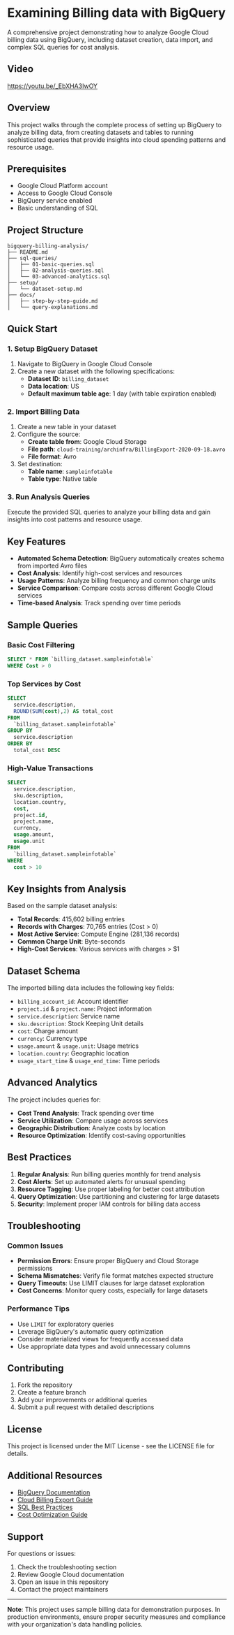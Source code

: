 # Examining Billing data with BigQuery

A comprehensive project demonstrating how to analyze Google Cloud billing data using BigQuery, including dataset creation, data import, and complex SQL queries for cost analysis.

## Video 

https://youtu.be/_EbXHA3IwOY

## Overview

This project walks through the complete process of setting up BigQuery to analyze billing data, from creating datasets and tables to running sophisticated queries that provide insights into cloud spending patterns and resource usage.

## Prerequisites

- Google Cloud Platform account
- Access to Google Cloud Console
- BigQuery service enabled
- Basic understanding of SQL

## Project Structure

```
bigquery-billing-analysis/
├── README.md
├── sql-queries/
│   ├── 01-basic-queries.sql
│   ├── 02-analysis-queries.sql
│   └── 03-advanced-analytics.sql
├── setup/
│   └── dataset-setup.md
├── docs/
│   ├── step-by-step-guide.md
│   └── query-explanations.md

```

## Quick Start

### 1. Setup BigQuery Dataset

1. Navigate to BigQuery in Google Cloud Console
2. Create a new dataset with the following specifications:
   - **Dataset ID**: `billing_dataset`
   - **Data location**: US
   - **Default maximum table age**: 1 day (with table expiration enabled)

### 2. Import Billing Data

1. Create a new table in your dataset
2. Configure the source:
   - **Create table from**: Google Cloud Storage
   - **File path**: `cloud-training/archinfra/BillingExport-2020-09-18.avro`
   - **File format**: Avro
3. Set destination:
   - **Table name**: `sampleinfotable`
   - **Table type**: Native table

### 3. Run Analysis Queries

Execute the provided SQL queries to analyze your billing data and gain insights into cost patterns and resource usage.

## Key Features

- **Automated Schema Detection**: BigQuery automatically creates schema from imported Avro files
- **Cost Analysis**: Identify high-cost services and resources
- **Usage Patterns**: Analyze billing frequency and common charge units
- **Service Comparison**: Compare costs across different Google Cloud services
- **Time-based Analysis**: Track spending over time periods

## Sample Queries

### Basic Cost Filtering
```sql
SELECT * FROM `billing_dataset.sampleinfotable`
WHERE Cost > 0
```

### Top Services by Cost
```sql
SELECT
  service.description,
  ROUND(SUM(cost),2) AS total_cost
FROM
  `billing_dataset.sampleinfotable`
GROUP BY
  service.description
ORDER BY
  total_cost DESC
```

### High-Value Transactions
```sql
SELECT
  service.description,
  sku.description,
  location.country,
  cost,
  project.id,
  project.name,
  currency,
  usage.amount,
  usage.unit
FROM
  `billing_dataset.sampleinfotable`
WHERE
  cost > 10
```

## Key Insights from Analysis

Based on the sample dataset analysis:

- **Total Records**: 415,602 billing entries
- **Records with Charges**: 70,765 entries (Cost > 0)
- **Most Active Service**: Compute Engine (281,136 records)
- **Common Charge Unit**: Byte-seconds
- **High-Cost Services**: Various services with charges > $1

## Dataset Schema

The imported billing data includes the following key fields:

- `billing_account_id`: Account identifier
- `project.id` & `project.name`: Project information
- `service.description`: Service name
- `sku.description`: Stock Keeping Unit details
- `cost`: Charge amount
- `currency`: Currency type
- `usage.amount` & `usage.unit`: Usage metrics
- `location.country`: Geographic location
- `usage_start_time` & `usage_end_time`: Time periods

## Advanced Analytics

The project includes queries for:

- **Cost Trend Analysis**: Track spending over time
- **Service Utilization**: Compare usage across services
- **Geographic Distribution**: Analyze costs by location
- **Resource Optimization**: Identify cost-saving opportunities

## Best Practices

1. **Regular Analysis**: Run billing queries monthly for trend analysis
2. **Cost Alerts**: Set up automated alerts for unusual spending
3. **Resource Tagging**: Use proper labeling for better cost attribution
4. **Query Optimization**: Use partitioning and clustering for large datasets
5. **Security**: Implement proper IAM controls for billing data access

## Troubleshooting

### Common Issues

- **Permission Errors**: Ensure proper BigQuery and Cloud Storage permissions
- **Schema Mismatches**: Verify file format matches expected structure
- **Query Timeouts**: Use LIMIT clauses for large dataset exploration
- **Cost Concerns**: Monitor query costs, especially for large datasets

### Performance Tips

- Use `LIMIT` for exploratory queries
- Leverage BigQuery's automatic query optimization
- Consider materialized views for frequently accessed data
- Use appropriate data types and avoid unnecessary columns

## Contributing

1. Fork the repository
2. Create a feature branch
3. Add your improvements or additional queries
4. Submit a pull request with detailed descriptions

## License

This project is licensed under the MIT License - see the LICENSE file for details.

## Additional Resources

- [BigQuery Documentation](https://cloud.google.com/bigquery/docs)
- [Cloud Billing Export Guide](https://cloud.google.com/billing/docs/how-to/export-data-bigquery)
- [SQL Best Practices](https://cloud.google.com/bigquery/docs/best-practices-performance-overview)
- [Cost Optimization Guide](https://cloud.google.com/billing/docs/how-to/cost-optimization)

## Support

For questions or issues:
1. Check the troubleshooting section
2. Review Google Cloud documentation
3. Open an issue in this repository
4. Contact the project maintainers

---

**Note**: This project uses sample billing data for demonstration purposes. In production environments, ensure proper security measures and compliance with your organization's data handling policies.
